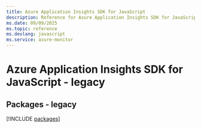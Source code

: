 ```yaml
---
title: Azure Application Insights SDK for JavaScript
description: Reference for Azure Application Insights SDK for JavaScript
ms.date: 09/09/2025
ms.topic: reference
ms.devlang: javascript
ms.service: azure-monitor
---
```

# Azure Application Insights SDK for JavaScript - legacy
## Packages - legacy
[!INCLUDE [packages](application-insights-index.md)]